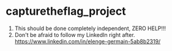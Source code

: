 # capturetheflag_project
1. This should be done completely independent, ZERO HELP!!!
2. Don't be afraid to follow my LinkedIn right after.
https://www.linkedin.com/in/elenge-germain-5ab8b2319/ 
